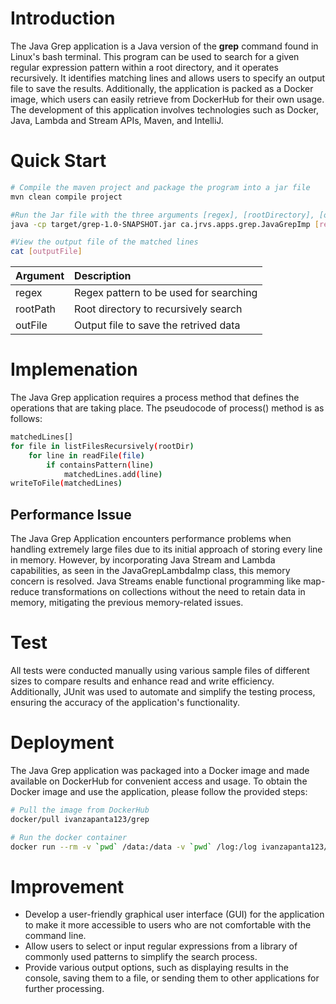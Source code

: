 # Introduction
The Java Grep application is a Java version of the **grep** command found in Linux's bash terminal. This program can be used to search for a given regular expression pattern within a root directory, and it operates recursively. It identifies matching lines and allows users to specify an output file to save the results. Additionally, the application is packed as a Docker image, which users can easily retrieve from DockerHub for their own usage. The development of this application involves technologies such as Docker, Java, Lambda and Stream APIs, Maven, and IntelliJ.

# Quick Start
```bash
# Compile the maven project and package the program into a jar file
mvn clean compile project

#Run the Jar file with the three arguments [regex], [rootDirectory], [outputFile to complete the grep search
java -cp target/grep-1.0-SNAPSHOT.jar ca.jrvs.apps.grep.JavaGrepImp [regex] [rootDirectory] [outputFile]

#View the output file of the matched lines
cat [outputFile]
```
| Argument | Description                            |
|----------|:---------------------------------------|
| regex    | Regex pattern to be used for searching |
| rootPath | Root directory to recursively search   |
| outFile  | Output file to save the retrived data  |

# Implemenation
The Java Grep application requires a process method that defines the operations that are taking place. The pseudocode of process() method is as follows:
```bash
matchedLines[]
for file in listFilesRecursively(rootDir)
    for line in readFile(file)
        if containsPattern(line)
            matchedLines.add(line)
writeToFile(matchedLines)
```

## Performance Issue
The Java Grep Application encounters performance problems when handling extremely large files due to its initial approach of storing every line in memory. However, by incorporating Java Stream and Lambda capabilities, as seen in the JavaGrepLambdaImp class, this memory concern is resolved. Java Streams enable functional programming like map-reduce transformations on collections without the need to retain data in memory, mitigating the previous memory-related issues.

# Test
All tests were conducted manually using various sample files of different sizes to compare results and enhance read and write efficiency. Additionally, JUnit was used to automate and simplify the testing process, ensuring the accuracy of the application's functionality.

# Deployment
The Java Grep application was packaged into a Docker image and made available on DockerHub for convenient access and usage. To obtain the Docker image and use the application, please follow the provided steps:
```bash
# Pull the image from DockerHub
docker/pull ivanzapanta123/grep

# Run the docker container
docker run --rm -v `pwd` /data:/data -v `pwd` /log:/log ivanzapanta123/grep .[regex] /data /log/grep.out
```

# Improvement
- Develop a user-friendly graphical user interface (GUI) for the application to make it more accessible to users who are not comfortable with the command line.
- Allow users to select or input regular expressions from a library of commonly used patterns to simplify the search process.
- Provide various output options, such as displaying results in the console, saving them to a file, or sending them to other applications for further processing.